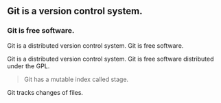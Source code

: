 ## Git is a version control system.
### Git is free software.

Git is a distributed version control system.
Git is free software.

Git is a distributed version control system.
Git is free software distributed under the GPL.

> Git has a mutable index called stage.

Git tracks changes of files.